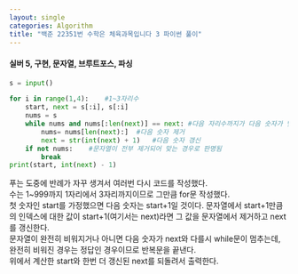 ```yaml
---
layout: single
categories: Algorithm
title: "백준 22351번 수학은 체육과목입니다 3 파이썬 풀이"
---
```

#### 실버 5, 구현, 문자열, 브루트포스, 파싱

```py
s = input()

for i in range(1,4):    #1~3자리수
    start, next = s[:i], s[:i]
    nums = s
    while nums and nums[:len(next)] == next: #다음 자리수까지가 다음 숫자가 맞음
        nums= nums[len(next):]  #다음 숫자 제거
        next = str(int(next) + 1)   #다음 숫자 갱신
    if not nums:    #문자열이 전부 제거되어 맞는 경우로 판명됨
        break
print(start, int(next) - 1)
```

푸는 도중에 반례가 자꾸 생겨서 여러번 다시 코드를 작성했다.<br>
수는 1~999까지 1자리에서 3자리까지이므로 그만큼 for문 작성했다.<br>
첫 숫자인 start를 가정했으면 다음 숫자는 start+1일 것이다. 문자열에서 start+1만큼의 인덱스에 대한 값이 start+1(여기서는 next)라면 그 값을 문자열에서 제거하고 next를 갱신한다.<br>
문자열이 완전히 비워지거나 아니면 다음 숫자가 next와 다를시 while문이 멈추는데, 완전히 비워진 경우는 정답인 경우이므로 반복문을 끝낸다.<br>
위에서 계산한 start와 한번 더 갱신된 next를 되돌려서 출력한다.
